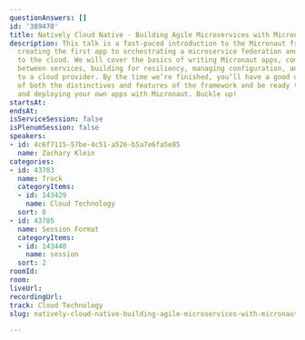 ```yaml
---
questionAnswers: []
id: '389470'
title: Natively Cloud Native - Building Agile Microservices with Micronaut
description: This talk is a fast-paced introduction to the Micronaut framework, from
  creating the first app to orchestrating a microservice federation and deploying
  to the cloud. We will cover the basics of writing Micronaut apps, communication
  between services, building for resiliency, managing configuration, and deploying
  to a cloud provider. By the time we’re finished, you’ll have a good understanding
  of both the distinctives and features of the framework and be ready to start building
  and deploying your own apps with Micronaut. Buckle up!
startsAt: 
endsAt: 
isServiceSession: false
isPlenumSession: false
speakers:
- id: 4c6f7115-57be-4c51-a526-b5a7e6fa5e85
  name: Zachary Klein
categories:
- id: 43783
  name: Track
  categoryItems:
  - id: 143429
    name: Cloud Technology
  sort: 0
- id: 43785
  name: Session Format
  categoryItems:
  - id: 143440
    name: session
  sort: 2
roomId: 
room: 
liveUrl: 
recordingUrl: 
track: Cloud Technology
slug: natively-cloud-native-building-agile-microservices-with-micronaut

---
```

